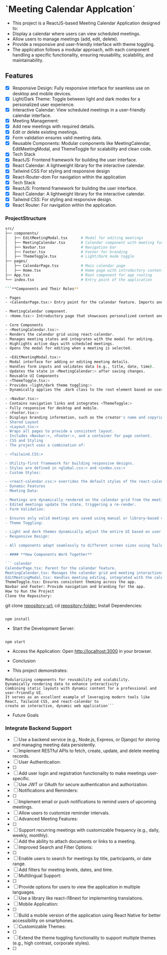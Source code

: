 # `Meeting Calendar Applcation´

- This project is a ReactJS-based Meeting Calendar Application designed to:
- Display a calendar where users can view scheduled meetings.
- Allow users to manage meetings (add, edit, delete).
- Provide a responsive and user-friendly interface with theme toggling.
- The application follows a modular approach, with each component handling a specific functionality, ensuring reusability, scalability, and maintainability.

## Features

- [x] Responsive Design: Fully responsive interface for seamless use on desktop and mobile devices.
- [x] Light/Dark Theme: Toggle between light and dark modes for a personalized user experience.
- [x] Interactive Calendar: View scheduled meetings in a user-friendly calendar interface.
- [x] Meeting Management:
- [x] Add new meetings with required details.
- [x] Edit or delete existing meetings.
- [x] Form validation ensures valid meeting data.
- [x] Reusable Components: Modular components like MeetingCalendar, EditMeetingModal, and ThemeToggle for scalability and clean code.
- [x] Tech Stack
- [x] ReactJS: Frontend framework for building the user interface.
- [x] React Calendar: A lightweight library for the interactive calendar.
- [x] Tailwind CSS For styling and responsive design
- [x] React-Router-dom For navigation within the application
- [x] Tech Stack
- [x] ReactJS: Frontend framework for building the user interface.
- [x] React Calendar: A lightweight library for the interactive calendar.
- [x] Tailwind CSS: For styling and responsive design.
- [x] React Router: For navigation within the application.

### ProjectStructure

```bash
src/
├── components/
│   ├── EditMeetingModal.tsx      # Modal for editing meetings
│   ├── MeetingCalendar.tsx       # Calendar component with meeting functionality
│   ├── Navbar.tsx                # Navigation bar
│   ├── Footer.tsx                # Footer for branding
│   ├── ThemeToggle.tsx           # Light/Dark mode toggle
├── pages/
│   ├── CalendarPage.tsx          # Main calendar page
│   ├── Home.tsx                  # Home page with introductory content
├── App.tsx                       # Root component for app routing
└── index.tsx                     # Entry point of the application

```**Components and Their Roles**

- Pages
- <CalendarPage.tsx:> Entry point for the calendar feature. Imports and renders the

- MeetingCalendar component.
- <Home.tsx:> Introductory page that showcases personalized content and links.

- Core Components
- <MeetingCalendar.tsx:>
- Renders the calendar grid using react-calendar.
- Manages meeting states and integrates with the modal for editing.
- Highlights active days with scheduled meetings.
- Opens the modal for editing when a meeting is selected.

- <EditMeetingModal.tsx:>
- Modal interface for adding or editing meeting details.
- Handles form inputs and validates data (e.g., title, date, time).
- Updates the state in <MeetingCalendar:> after saving changes.
- Reusable UI Components
- <ThemeToggle.tsx:>
- Provides <light/dark theme toggling:>
- Dynamically applies the .dark class to the root element based on user preference.

- <Navbar.tsx:>
- Contains navigation links and integrates <ThemeToggle:>
- Fully responsive for desktop and mobile.
- <Footer.tsx:>
- Displays branding information, such as the creator's name and copyright.
- Shared Layout
- <Layout.tsx:>
- Wraps all pages to provide a consistent layout.
- Includes <Navbar:>, <Footer:>, and a container for page content.
- CSS and Styling
- The project uses a combination of:

- <Tailwind.CSS:>

- Utility-first framework for building responsive designs.
- Styles are defined in <global.css:> and <index.css:>
- Custom Styles:

- <react-calendar.css:> overrides the default styles of the react-calendar library to match the application theme.
- Dynamic Features
- Meeting Data:

- Meetings are dynamically rendered on the calendar grid from the meetings state.
- Edited meetings update the state, triggering a re-render.
- Form Validation:

- Ensures only valid meetings are saved using manual or library-based validation.
- Theme Toggling:

- Light and dark themes dynamically adjust the entire UI based on user preferences.
- Responsive Design:

- All components adapt seamlessly to different screen sizes using Tailwind CSS.

- #### **How Components Work Together**

``` calendar
CalendarPage.tsx: Parent for the calendar feature.
MeetingCalendar.tsx: Manages the calendar grid and meeting interactions.
EditMeetingModal.tsx: Handles meeting editing, integrated with the calendar's state.
ThemeToggle.tsx: Ensures consistent theming across the app.
Navbar and Footer: Provide navigation and branding for the app.
How to Run the Project
Clone the Repository:
```

git clone <repository-url:>
cd <repository-folder:>
Install Dependencies:

``` npm

npm install

```

- Start the Development Server:

``` npm

npm start
```

- Access the Application: Open <http://localhost:3000> in your browser.

- Conclusion
- This project demonstrates:

````Module
Modularizing components for reusability and scalability.
Dynamically rendering data to enhance interactivity
Combining static layouts with dynamic content for a professional and user-friendly UI.
It serves as an excellent example of leveraging modern tools like React, Tailwind CSS, and react-calendar to
create an interactive, dynamic web application```

````

- Future Goals

### Integrate Backend Support

- [ ] Use a backend service (e.g., Node.js, Express, or Django) for storing and managing meeting data persistently.
- [ ] Implement RESTful APIs to fetch, create, update, and delete meeting records.
- [ ] User Authentication:
- [ ]
- [ ] Add user login and registration functionality to make meetings user-specific.
- [ ] Use JWT or OAuth for secure authentication and authorization.
- [ ] Notifications and Reminders:
- [ ]
- [ ] Implement email or push notifications to remind users of upcoming meetings.
- [ ] Allow users to customize reminder intervals.
- [ ] Advanced Meeting Features:
- [ ]
- [ ] Support recurring meetings with customizable frequency (e.g., daily, weekly, monthly).
- [ ] Add the ability to attach documents or links to a meeting.
- [ ] Improved Search and Filter Options:
- [ ]
- [ ] Enable users to search for meetings by title, participants, or date range.
- [ ] Add filters for meeting levels, dates, and time.
- [ ] Multilingual Support:
- [ ]
- [ ] Provide options for users to view the application in multiple languages.
- [ ] Use a library like react-i18next for implementing translations.
- [ ] Mobile Application:
- [ ]
- [ ] Build a mobile version of the application using React Native for better accessibility on smartphones.
- [ ] Customizable Themes:
- [ ]
- [ ] Extend the theme toggling functionality to support multiple themes (e.g., high contrast, corporate styles).
- [ ]
